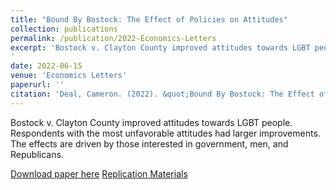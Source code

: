 ```yaml
---
title: "Bound By Bostock: The Effect of Policies on Attitudes"
collection: publications
permalink: /publication/2022-Economics-Letters
excerpt: 'Bostock v. Clayton County improved attitudes towards LGBT people. Respondents with the most unfavorable attitudes had larger improvements. The effects are driven by those interested in government, men, and Republicans.
'
date: 2022-06-15
venue: 'Economics Letters'
paperurl: ''
citation: 'Deal, Cameron. (2022). &quot;Bound By Bostock: The Effect of Policies on Attitudes.&quot; <i>Economics Letters</i>. '
---
```

Bostock v. Clayton County improved attitudes towards LGBT people. Respondents with the most unfavorable attitudes had larger improvements. The effects are driven by those interested in government, men, and Republicans.

[Download paper here](https://cameron-deal.github.io//files/ungated_bostock.pdf)
[Replication Materials](https://dataverse.harvard.edu/dataset.xhtml?persistentId=doi:10.7910/DVN/BX8SKI)

